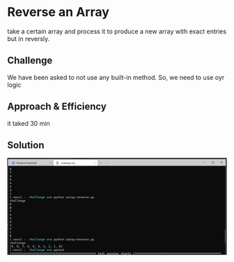 # Reverse an Array
<!-- Short summary or background information -->
take a certain array and process it to produce a new array with exact entries but in reversly.

## Challenge
<!-- Description of the challenge -->
We have been asked to not use any built-in method. So, we need to use oyr logic

## Approach & Efficiency
<!-- What approach did you take? Why? What is the Big O space/time for this approach? -->
it taked 30 min


## Solution
<!-- Embedded whiteboard image -->
<img src="images/401 challeng 1.PNG">